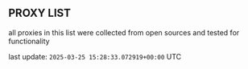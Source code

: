 ## PROXY LIST

all proxies in this list were collected from open sources and tested for functionality

last update: `2025-03-25 15:28:33.072919+00:00` UTC